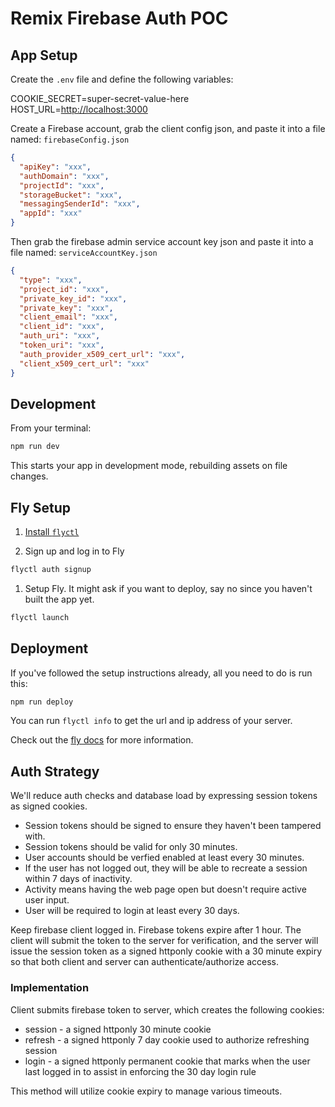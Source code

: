# Remix Firebase Auth POC

## App Setup

Create the `.env` file and define the following variables:

COOKIE_SECRET=super-secret-value-here
HOST_URL=<http://localhost:3000>

Create a Firebase account, grab the client config json, and paste it into a file named: `firebaseConfig.json`

```json
{
  "apiKey": "xxx",
  "authDomain": "xxx",
  "projectId": "xxx",
  "storageBucket": "xxx",
  "messagingSenderId": "xxx",
  "appId": "xxx"
}
```

Then grab the firebase admin service account key json and paste it into a file named: `serviceAccountKey.json`

```json
{
  "type": "xxx",
  "project_id": "xxx",
  "private_key_id": "xxx",
  "private_key": "xxx",
  "client_email": "xxx",
  "client_id": "xxx",
  "auth_uri": "xxx",
  "token_uri": "xxx",
  "auth_provider_x509_cert_url": "xxx",
  "client_x509_cert_url": "xxx"
}
```

## Development

From your terminal:

```sh
npm run dev
```

This starts your app in development mode, rebuilding assets on file changes.

## Fly Setup

1. [Install `flyctl`](https://fly.io/docs/getting-started/installing-flyctl/)

1. Sign up and log in to Fly

```sh
flyctl auth signup
```

1. Setup Fly. It might ask if you want to deploy, say no since you haven't built the app yet.

```sh
flyctl launch
```

## Deployment

If you've followed the setup instructions already, all you need to do is run this:

```sh
npm run deploy
```

You can run `flyctl info` to get the url and ip address of your server.

Check out the [fly docs](https://fly.io/docs/getting-started/node/) for more information.

## Auth Strategy

We'll reduce auth checks and database load by expressing session tokens as signed cookies.

* Session tokens should be signed to ensure they haven't been tampered with.
* Session tokens should be valid for only 30 minutes.
* User accounts should be verfied enabled at least every 30 minutes.
* If the user has not logged out, they will be able to recreate a session within 7 days of inactivity.
* Activity means having the web page open but doesn't require active user input.
* User will be required to login at least every 30 days.

Keep firebase client logged in. Firebase tokens expire after 1 hour. The client will submit the token to the server for verification, and the server will issue the session token as a signed httponly cookie with a 30 minute expiry so that both client and server can authenticate/authorize access.

### Implementation

Client submits firebase token to server, which creates the following cookies:

* session - a signed httponly 30 minute cookie
* refresh - a signed httponly 7 day cookie used to authorize refreshing session
* login - a signed httponly permanent cookie that marks when the user last logged in to assist in enforcing the 30 day login rule

This method will utilize cookie expiry to manage various timeouts.
